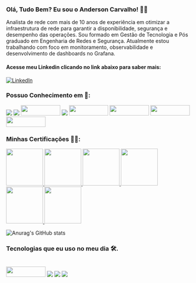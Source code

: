 ### Olá, Tudo Bem? Eu sou o Anderson Carvalho! :raising_hand_man:
Analista de rede com mais de 10 anos de experiência em otimizar a infraestrutura de rede para garantir a disponibilidade, segurança e desempenho das operações. Sou formado em Gestão de Tecnologia e Pós graduado em Engenharia de Redes e Segurança.
Atualmente estou trabalhando com foco em monitoramento, observabilidade e desenvolvimento de dashboards no Grafana.
#### Acesse meu Linkedin clicando no link abaixo para saber mais:
[![LinkedIn](https://img.shields.io/badge/LinkedIn-0077B5?style=for-the-badge&logo=linkedin&logoColor=white)](https://www.linkedin.com/in/anderson-santos-carvalho/)
### Possuo Conhecimento em :toolbox::
<div style="display: inline_block;">
  <!---WINDOWS SERVER--->
  <img src="https://img.shields.io/badge/Windows%20Server-0078D6?style=for-the-badge&logo=windows&logoColor=white"/>
  <!---LINUX--->
  <img src="https://img.shields.io/badge/Linux-FCC624?style=for-the-badge&logo=linux&logoColor=black"/>
  <!---ZABBIX--->
  <img src="https://assets.zabbix.com/dist/images/logo.fd87efa6da9bed3fd8c9.svg"width="106.75" height="28" />
  <!---GRAFANA--->
  <img src="https://img.shields.io/badge/grafana-%23F46800.svg?style=for-the-badge&logo=grafana&logoColor=white"/>
  <!--EXTREME NETWORKS-->
  <img src="https://th.bing.com/th/id/OIP.UMM5E20nUIv9yroXdZP4cQHaBz?rs=1&pid=ImgDetMain"width="106.75" height="28" />
  <!--CISCO-->
  <img src="https://bonvoyaged.com/wp-content/uploads/2023/01/LogoMeanings2.jpg"width="106.75" height="28" />
  <!--ARUBA-->
  <img src="https://www.semic.es/sites/default/files/unnamed_1.jpg"width="106.75" height="28" />
  <!--VEEAM-->
  <img src="https://www.securitynewspaper.com/snews-up/2018/09/veeam.jpg"width="106.75" height="28" />
</div>

### Minhas Certificações :man_student::
<div style="display: inline_block;">
   <a href="https://www.credly.com/badges/5759bdf4-bb2b-4815-93de-a06cf874cc80/linked_in_profile" target="_blank"> 
      <img src="https://images.credly.com/images/be8fcaeb-c769-4858-b567-ffaaa73ce8cf/image.png" width="100" height="100"/> 
   </a>
  <a href="https://www.credly.com/badges/9ea37c88-8cdb-4f35-bca8-3fc975a15d19" target="_blank"> 
    <img  src="https://images.credly.com/size/680x680/images/22a0ece5-ff05-4594-8320-25e55e9ae203/image.png" width="100" height="100"/> 
  </a>
    <a href="https://www.credly.com/badges/a12c30d1-e4d2-493b-899a-2e4d983b73ef" target="_blank"> 
   <img  src="https://images.credly.com/images/a026e7f2-08af-4b73-8cc1-5aec7959faf8/image.png" width="100" height="100"/> 
 </a>
   </a>
    <a href="https://www.credly.com/badges/8de2b087-62b1-431c-9f48-c7dbeb2449aa" target="_blank"> 
   <img  src="https://images.credly.com/images/8395e492-f8aa-4617-a258-6c844f628fa2/image.png" width="100" height="100"/> 
 </a>
   </a>
    <a href="https://www.credly.com/badges/6255791b-6ae8-4988-bbda-26fb836e826e" target="_blank"> 
   <img  src="https://images.credly.com/images/fce226c2-0f13-4e17-b60c-24fa6ffd88cb/Intro2IoT.png" width="100" height="100"/> 
 </a>
    </a>
    <a href="https://www.credly.com/badges/b4cf2505-0de4-4f5b-957d-5662f6fc6065" target="_blank"> 
   <img  src="https://images.credly.com/images/f5cf37e4-6ebd-4067-96a9-b26d04f51ff7/CertiProf-Badge-LLL.png" width="100" height="100"/> 
 </a>
</div>


![Anurag's GitHub stats](https://github-readme-stats.vercel.app/api?username=andersonsancar&show_icons=true&theme=chartreuse-dark)

### Tecnologias que eu uso no meu dia  :hammer_and_wrench:.
<div style="display: inline_block;"><br/>
  <img src="https://assets.zabbix.com/dist/images/logo.fd87efa6da9bed3fd8c9.svg"width="106.75" height="28" />
  <img src="https://img.shields.io/badge/grafana-%23F46800.svg?style=for-the-badge&logo=grafana&logoColor=white"/>
  <img src="https://img.shields.io/badge/Linux-FCC624?style=for-the-badge&logo=linux&logoColor=black"/>
  <img src="https://img.shields.io/badge/Windows-0078D6?style=for-the-badge&logo=windows&logoColor=white"/>
  
</div>
